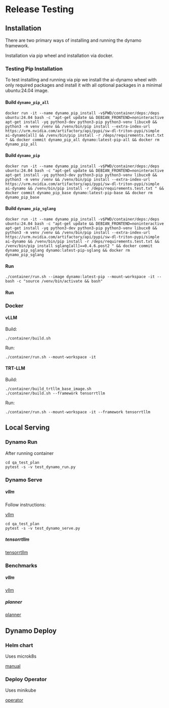 # Release Testing

## Installation

There are two primary ways of installing and running the dynamo framework.

Installation via pip wheel and installation via docker.

### Testing Pip Installation

To test installing and running via pip we install the ai-dynamo wheel
with only required packages and install it with all optional packages
in a minimal ubuntu:24.04 image.

#### Build `dynamo_pip_all`

```
docker run -it --name dynamo_pip_install -v$PWD/container/deps:/deps ubuntu:24.04 bash -c "apt-get update && DEBIAN_FRONTEND=noninteractive apt-get install -yq python3-dev python3-pip python3-venv libucx0 && python3 -m venv /venv && /venv/bin/pip install --extra-index-url https://urm.nvidia.com/artifactory/api/pypi/sw-dl-triton-pypi/simple ai-dynamo[all] && /venv/bin/pip install -r /deps/requirements.test.txt " && docker commit dynamo_pip_all dynamo:latest-pip-all && docker rm dynamo_pip_all
```


#### Build `dynamo_pip`


```
docker run -it --name dynamo_pip_install -v$PWD/container/deps:/deps ubuntu:24.04 bash -c "apt-get update && DEBIAN_FRONTEND=noninteractive apt-get install -yq python3-dev python3-pip python3-venv libucx0 && python3 -m venv /venv && /venv/bin/pip install --extra-index-url https://urm.nvidia.com/artifactory/api/pypi/sw-dl-triton-pypi/simple ai-dynamo && /venv/bin/pip install -r /deps/requirements.test.txt " && docker commit dynamo_pip_base dynamo:latest-pip-base && docker rm dynamo_pip_base
```


#### Build `dynamo_pip_sglang`


```
docker run -it --name dynamo_pip_install -v$PWD/container/deps:/deps ubuntu:24.04 bash -c "apt-get update && DEBIAN_FRONTEND=noninteractive apt-get install -yq python3-dev python3-pip python3-venv libucx0 && python3 -m venv /venv && /venv/bin/pip install --extra-index-url https://urm.nvidia.com/artifactory/api/pypi/sw-dl-triton-pypi/simple ai-dynamo && /venv/bin/pip install -r /deps/requirements.test.txt && /venv/bin/pip install sglang[all]==0.4.6.post2 " && docker commit dynamo_pip_sglang dynamo:latest-pip-sglang && docker rm dynamo_pip_sglang
```


#### Run


```
./container/run.sh --image dynamo:latest-pip --mount-workspace -it -- bash -c "source /venv/bin/activate && bash"
```

#### Run

### Docker

#### vLLM

Build:

```
./container/build.sh
```

Run:

```
./container/run.sh --mount-workspace -it
```

#### TRT-LLM

Build:

```
./container/build_trtllm_base_image.sh
./container/build.sh --framework tensorrtllm
```

Run:

```
./container/run.sh --mount-workspace -it --framework tensorrtllm
```

## Local Serving

### Dynamo Run

After running container

```
cd qa_test_plan
pytest -s -v test_dynamo_run.py
```

### Dynamo Serve

##### vllm

Follow instructions:

[vllm](../examples/llm/README.md)

```
cd qa_test_plan
pytest -s -v test_dynamo_serve.py
```

##### tensorrtllm

[tensorrtllm](../examples/tensorrt_llm/README.md)

### Benchmarks

##### vllm

[vllm](../examples/llm/benchmarks/README.md)

##### planner

[planner](../docs/guides/planner_benchmark/benchmark_planner.md)

## Dynamo Deploy

### Helm chart

Uses microk8s

[manual](../docs/guides/dynamo_deploy/manual_helm_deployment.md)

### Deploy Operator

Uses minikube

[operator](../docs/guides/dynamo_deploy/operator_deployment.md)

